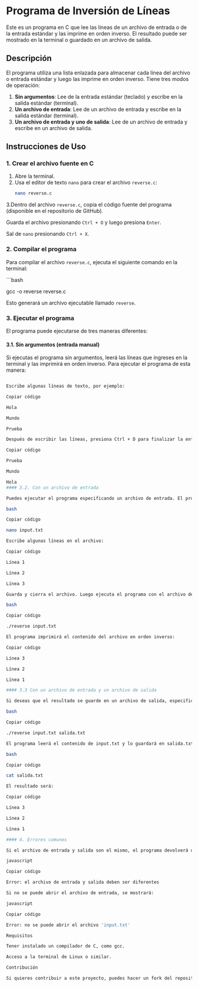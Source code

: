 # Programa de Inversión de Líneas

Este es un programa en C que lee las líneas de un archivo de entrada o de la entrada estándar y las imprime en orden inverso. El resultado puede ser mostrado en la terminal o guardado en un archivo de salida.

## Descripción

El programa utiliza una lista enlazada para almacenar cada línea del archivo o entrada estándar y luego las imprime en orden inverso. Tiene tres modos de operación:

1. **Sin argumentos**: Lee de la entrada estándar (teclado) y escribe en la salida estándar (terminal).
2. **Un archivo de entrada**: Lee de un archivo de entrada y escribe en la salida estándar (terminal).
3. **Un archivo de entrada y uno de salida**: Lee de un archivo de entrada y escribe en un archivo de salida.

## Instrucciones de Uso

### 1. Crear el archivo fuente en C

1. Abre la terminal.
2. Usa el editor de texto `nano` para crear el archivo `reverse.c`:
   ```bash
   nano reverse.c
3.Dentro del archivo `reverse.c`, copia el código fuente del programa (disponible en el repositorio de GitHub).

Guarda el archivo presionando `Ctrl + O` y luego presiona `Enter`.

Sal de `nano` presionando `Ctrl + X`.

### 2. Compilar el programa

Para compilar el archivo `reverse.c`, ejecuta el siguiente comando en la terminal:

\```bash

gcc -o reverse reverse.c

Esto generará un archivo ejecutable llamado `reverse`.

### 3. Ejecutar el programa

El programa puede ejecutarse de tres maneras diferentes:

#### 3.1. Sin argumentos (entrada manual)

Si ejecutas el programa sin argumentos, leerá las líneas que ingreses en la terminal y las imprimirá en orden inverso. Para ejecutar el programa de esta manera:

```bash ./reverse

Escribe algunas líneas de texto, por ejemplo:

Copiar código

Hola

Mundo

Prueba

Después de escribir las líneas, presiona Ctrl + D para finalizar la entrada. El programa imprimirá las líneas en orden inverso:

Copiar código

Prueba

Mundo

Hola
#### 3.2. Con un archivo de entrada

Puedes ejecutar el programa especificando un archivo de entrada. El programa leerá el archivo y mostrará las líneas en orden inverso en la terminal. Para ello, crea un archivo llamado input.txt (puedes usar nano):

bash

Copiar código

nano input.txt

Escribe algunas líneas en el archivo:

Copiar código

Línea 1

Línea 2

Línea 3

Guarda y cierra el archivo. Luego ejecuta el programa con el archivo de entrada:

bash

Copiar código

./reverse input.txt

El programa imprimirá el contenido del archivo en orden inverso:

Copiar código

Línea 3

Línea 2

Línea 1

#### 3.3 Con un archivo de entrada y un archivo de salida

Si deseas que el resultado se guarde en un archivo de salida, especifica tanto el archivo de entrada como el de salida:

bash

Copiar código

./reverse input.txt salida.txt

El programa leerá el contenido de input.txt y lo guardará en salida.txt en orden inverso. Para ver el contenido del archivo de salida, usa:

bash

Copiar código

cat salida.txt

El resultado será:

Copiar código

Línea 3

Línea 2

Línea 1

#### 4. Errores comunes

Si el archivo de entrada y salida son el mismo, el programa devolverá un error:

javascript

Copiar código

Error: el archivo de entrada y salida deben ser diferentes

Si no se puede abrir el archivo de entrada, se mostrará:

javascript

Copiar código

Error: no se puede abrir el archivo 'input.txt'

Requisitos

Tener instalado un compilador de C, como gcc.

Acceso a la terminal de Linux o similar.

Contribución

Si quieres contribuir a este proyecto, puedes hacer un fork del repositorio, realizar cambios y enviar un pull request.


